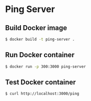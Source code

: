 # Ping Server

## Build Docker image

```sh
$ docker build -t ping-server .
```

## Run Docker container

```sh
$ docker run -p 300:3000 ping-server
```

## Test Docker container

```sh
$ curl http://localhost:3000/ping
```
